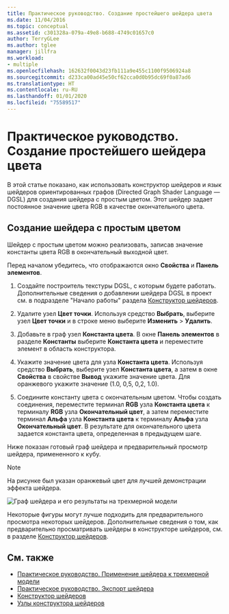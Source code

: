 ```yaml
---
title: Практическое руководство. Создание простейшего шейдера цвета
ms.date: 11/04/2016
ms.topic: conceptual
ms.assetid: c301328a-079a-49e8-b688-4749c01657c0
author: TerryGLee
ms.author: tglee
manager: jillfra
ms.workload:
- multiple
ms.openlocfilehash: 162632f0043d23fb111a9e455c1100f9506924a8
ms.sourcegitcommit: d233ca00ad45e50cf62cca0d0b95dc69f0a87ad6
ms.translationtype: HT
ms.contentlocale: ru-RU
ms.lasthandoff: 01/01/2020
ms.locfileid: "75589517"
---
```

# <a name="how-to-create-a-basic-color-shader"></a>Практическое руководство. Создание простейшего шейдера цвета

В этой статье показано, как использовать конструктор шейдеров и язык шейдеров ориентированных графов (Directed Graph Shader Language — DGSL) для создания шейдера с простым цветом. Этот шейдер задает постоянное значение цвета RGB в качестве окончательного цвета.

## <a name="create-a-flat-color-shader"></a>Создание шейдера с простым цветом

Шейдер с простым цветом можно реализовать, записав значение константы цвета RGB в окончательный выходной цвет.

Перед началом убедитесь, что отображаются окно **Свойства** и **Панель элементов**.

1. Создайте построитель текстуры DGSL, с которым будете работать. Дополнительные сведения о добавлении шейдера DGSL в проект см. в подразделе "Начало работы" раздела [Конструктор шейдеров](../designers/shader-designer.md).

2. Удалите узел **Цвет точки**. Используя средство **Выбрать**, выберите узел **Цвет точки** и в строке меню выберите **Изменить** > **Удалить**.

3. Добавьте в граф узел **Константа цвета**. В окне **Панель элементов** в разделе **Константы** выберите **Константа цвета** и переместите элемент в область конструктора.

4. Укажите значение цвета для узла **Константа цвета**. Используя средство **Выбрать**, выберите узел **Константа цвета**, а затем в окне **Свойства** в свойстве **Вывод** укажите значение цвета. Для оранжевого укажите значение (1.0, 0,5, 0,2, 1.0).

5. Соедините константу цвета с окончательным цветом. Чтобы создать соединения, переместите терминал **RGB** узла **Константа цвета** к терминалу **RGB** узла **Окончательный цвет**, а затем переместите терминал **Альфа** узла **Константа цвета** к терминалу **Альфа** узла **Окончательный цвет**. В результате для окончательного цвета задается константа цвета, определенная в предыдущем шаге.

Ниже показан готовый граф шейдера и предварительный просмотр шейдера, примененного к кубу.

> [!NOTE]
> На рисунке был указан оранжевый цвет для лучшей демонстрации эффекта шейдера.

![Граф шейдера и его результаты на трехмерной модели](../designers/media/digit-flat-color-effect.png)

Некоторые фигуры могут лучше подходить для предварительного просмотра некоторых шейдеров. Дополнительные сведения о том, как предварительно просматривать шейдеры в конструкторе шейдеров, см. в разделе [Конструктор шейдеров](../designers/shader-designer.md).

## <a name="see-also"></a>См. также

- [Практическое руководство. Применение шейдера к трехмерной модели](../designers/how-to-apply-a-shader-to-a-3-d-model.md)
- [Практическое руководство. Экспорт шейдера](../designers/how-to-export-a-shader.md)
- [Конструктор шейдеров](../designers/shader-designer.md)
- [Узлы конструктора шейдеров](../designers/shader-designer-nodes.md)
